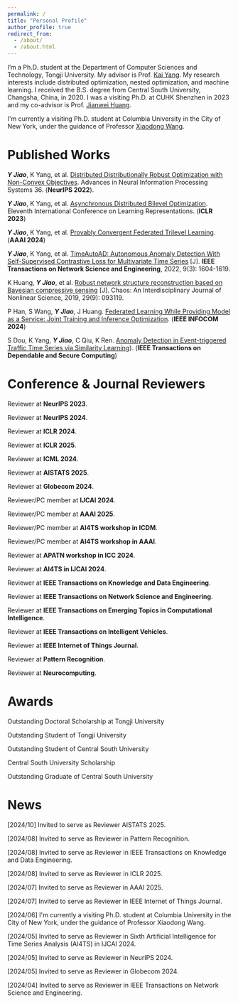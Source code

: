 ```yaml
---
permalink: /
title: "Personal Profile"
author_profile: true
redirect_from: 
  - /about/
  - /about.html
---
```



I’m a Ph.D. student at the Department of Computer Sciences and Technology, Tongji University. My advisor is Prof. [Kai Yang](https://scholar.google.com/citations?user=irQuUaYAAAAJ&hl=zh-CN&oi=sra). My research interests include distributed optimization, nested optimization, and machine learning. I received the B.S. degree from Central South University, Changsha, China, in 2020. I was a visiting Ph.D. at CUHK Shenzhen in 2023 and my co-advisor is Prof. [Jianwei Huang](https://jianwei.cuhk.edu.cn/).

I'm currently a visiting Ph.D. student at Columbia University in the City of New York, under the guidance of Professor [Xiaodong Wang](https://www.engineering.columbia.edu/faculty/xiaodong-wang).

Published Works
======
***Y Jiao***, K Yang, et al. [Distributed Distributionally Robust Optimization with Non-Convex Objectives](https://proceedings.neurips.cc/paper_files/paper/2022/file/34899013589ef41aea4d7b2f0ef310c1-Paper-Conference.pdf). Advances in Neural Information Processing Systems 36. (**NeurIPS 2022**). 

***Y Jiao***, K Yang, et al. [Asynchronous Distributed Bilevel Optimization](https://openreview.net/pdf?id=_i0-12XqVJZ). Eleventh International Conference on Learning Representations. (**ICLR 2023**) 

***Y Jiao***, K Yang, et al. [Provably Convergent Federated Trilevel Learning](https://ojs.aaai.org/index.php/AAAI/article/view/29190). (**AAAI 2024**) 

***Y Jiao***, K Yang, et al. [TimeAutoAD: Autonomous Anomaly Detection With Self-Supervised Contrastive Loss for Multivariate Time Series](https://ieeexplore.ieee.org/abstract/document/9705079) [J]. **IEEE Transactions on Network Science and Engineering**, 2022, 9(3): 1604-1619. 

K Huang, ***Y Jiao***, et al. [Robust network structure reconstruction based on Bayesian compressive sensing](https://pubs.aip.org/aip/cha/article-abstract/29/9/093119/341804/Robust-network-structure-reconstruction-based-on?redirectedFrom=fulltext) [J]. Chaos: An Interdisciplinary Journal of Nonlinear Science, 2019, 29(9): 093119.

P Han, S Wang, ***Y Jiao***, J Huang. [Federated Learning While Providing Model as a Service: Joint Training and Inference Optimization](https://arxiv.org/pdf/2312.12863v2.pdf). (**IEEE INFOCOM 2024**)

S Dou, K Yang, ***Y Jiao***, C Qiu, K Ren. [Anomaly Detection in Event-triggered Traffic Time Series via Similarity Learning](https://ieeexplore.ieee.org/abstract/document/10571806)). (**IEEE Transactions on Dependable and Secure Computing**)

Conference & Journal Reviewers
======
Reviewer at **NeurIPS 2023**.

Reviewer at **NeurIPS 2024**.

Reviewer at **ICLR 2024**. 

Reviewer at **ICLR 2025**. 

Reviewer at **ICML 2024**. 

Reviewer at **AISTATS 2025**. 

Reviewer at **Globecom 2024**.

Reviewer/PC member at **IJCAI 2024**. 

Reviewer/PC member at **AAAI 2025**. 

Reviewer/PC member at **AI4TS workshop in ICDM**. 

Reviewer/PC member at **AI4TS workshop in AAAI**. 

Reviewer at **APATN workshop in ICC 2024**.

Reviewer at **AI4TS in IJCAI 2024**.

Reviewer at **IEEE Transactions on Knowledge and Data Engineering**. 

Reviewer at **IEEE Transactions on Network Science and Engineering**. 

Reviewer at **IEEE Transactions on Emerging Topics in Computational Intelligence**. 

Reviewer at **IEEE Transactions on Intelligent Vehicles**. 

Reviewer at **IEEE Internet of Things Journal**. 

Reviewer at **Pattern Recognition**. 

Reviewer at **Neurocomputing**. 

Awards
======

Outstanding Doctoral Scholarship at Tongji University

Outstanding Student of Tongji University

Outstanding Student of Central South University

Central South University Scholarship

Outstanding Graduate of Central South University

News
======
[2024/10] Invited to serve as Reviewer AISTATS 2025.

[2024/08] Invited to serve as Reviewer in Pattern Recognition.

[2024/08] Invited to serve as Reviewer in IEEE Transactions on Knowledge and Data Engineering.

[2024/08] Invited to serve as Reviewer in ICLR 2025.

[2024/07] Invited to serve as Reviewer in AAAI 2025.

[2024/07] Invited to serve as Reviewer in IEEE Internet of Things Journal.

[2024/06] I'm currently a visiting Ph.D. student at Columbia University in the City of New York, under the guidance of Professor Xiaodong Wang.

[2024/05] Invited to serve as Reviewer in Sixth Artificial Intelligence for Time Series Analysis (AI4TS) in IJCAI 2024.

[2024/05] Invited to serve as Reviewer in NeurIPS 2024.

[2024/05] Invited to serve as Reviewer in Globecom 2024.

[2024/04] Invited to serve as Reviewer in IEEE Transactions on Network Science and Engineering.
